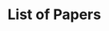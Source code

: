# List of Papers

<div id="vueapp" style="display:none">
  <v-app>
    <v-toolbar dense dark color="blue darken-2">
      <v-toolbar-side-icon disabled></v-toolbar-side-icon>
      <span v-text="toolbarStatus"></span>
      <v-spacer></v-spacer>
      <v-btn icon :href="items_url">
        <v-icon>file_download</v-icon>
      </v-btn>
      <v-btn icon :href="items_edit_url">
        <v-icon>edit</v-icon>
      </v-btn>
    </v-toolbar>
    <v-container fluid grid-list-lg v-if="isLoaded" class="animated fadeInDownShort go">
      <v-layout row wrap>
        <v-flex xs12 v-for="(item, index) in items" :key="index">
          <v-card>
            <v-card-title primary-title class="title">
              {{ item.title }}
            </v-card-title>
            <v-card-text class="teal--text comma-list">
              <span v-for="(author, author_idx) in ensureArray(item.authors)">{{author}}</span>
            </v-card-text>
            <v-card-text class="grey--text">
              {{ item.note }}
              <div v-if="item.event">
                {{ eventData(item) }}
              </div>
            </v-card-text>
            <v-card-actions>
              <v-chip outline color="grey">{{ item.date }}</v-chip>
              <v-spacer></v-spacer>
              <v-btn icon v-if="item.link" :href="item.link">
                <v-icon color="blue darken-2">open_in_new</v-icon>
              </v-btn>
              <v-btn icon v-if="item.pdf" :href="item.pdf">
                <v-icon color="blue darken-2">insert_drive_file</v-icon>
              </v-btn>
              <v-btn icon v-if="item.event && item.event.url" :href="item.event.url">
                <v-icon color="blue darken-2">open_in_browser</v-icon>
              </v-btn>
            </v-card-actions>
          </v-card>
        </v-flex>
      </v-layout>
    </v-container>
  </v-app>
</div>

<div>
<link href="https://unpkg.com/vuetify/dist/vuetify.min.css" rel="stylesheet"></link>
<style>
th a * { float:right; color: white }
html { font-size: 62.5%; } /* mkdocs vs vuetify fix */
.comma-list > span:not(:last-child):after {
  content: ", ";
}
</style>
<script src="https://unpkg.com/vue/dist/vue.js"></script>
<script src="https://unpkg.com/vuetify/dist/vuetify.js"></script>
<script src="../lib.js"></script>
<script>
const vueapp = new Vue({
  el: '#vueapp',
  data: {
    items: null,
    items_url: 'http://biggis-project.eu/data/papers.json',
    items_edit_url: 'https://github.com/biggis-project/biggis-project.github.io/blob/master/data/papers.json'
  },
  computed:{
    isLoaded() {
      return Array.isArray(this.items);
    },
    toolbarStatus() {
      return this.isLoaded ? '' : 'Loading ...';
    }
  },
  methods: {
    async loadItems() {
      const json = await fetch(this.items_url).then(function(resp) { return resp.json()} );
      this.items = json.sort(sortByDate);
    },
    ensureArray(x) {
      return Array.isArray(x) ? x : [x]
    },
    eventData(item) {
      return [
        item.event.title,
        item.event.place,
        item.event.info
      ].filter(x => x).join(", ")
    }
  }
});
vueapp.loadItems() // async load
vueapp.$el.style.display = 'block' // hack because html shows before vue init
</script>
</div>